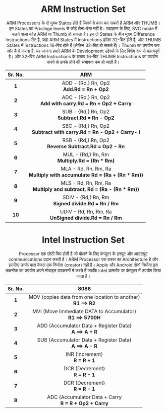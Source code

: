 
 <h1 align=center> ARM Instruction Set </h1>
 
 <p align=center> ARM Processors के दो मुख्य States होते हैं जिनमें वे काम कर सकते हैं ARM और THUMB। इन States का Privilege levels से कोई लेना-देना नहीं है। उदाहरण के लिए, SVC mode में चलने वाला कोड ARM या Thumb हो सकता है। इन दो States के बीच मुख्य Difference Instructions सेट है, जहां ARM States में Instructions हमेशा 32-बिट होते हैं, और THUMB States में Instructions 16-बिट होते हैं (लेकिन 32-बिट हो सकते हैं)। Thumb का उपयोग कब और कैसे करना है, यह जानना हमारे ARM के Development उद्देश्यों के लिए विशेष रूप से महत्वपूर्ण है। और 32-बिट ARM Instructions के बजाय 16-बिट THUMB Instructions का उपयोग करने से उनके होने की संभावना कम हो जाती है। </p>
  
|Sr. No.| ARM |
|:----:|:-----:|
|**1**| ADD - {Rd,} Rn, Op2 <br> **Add.Rd = Rn + Op2** |
|**2**| ADC - {Rd,} Rn, Op2 <br> **Add with carry.Rd = Rn + Op2 + Carry** |
|**3**| SUB - {Rd,} Rn, Op2 <br> **Subtract.Rd = Rn - Op2** |
|**4**| SBC - {Rd,} Rn, Op2 <br> **Subtract with carry.Rd = Rn - Op2 + Carry- l** |
|**5**| RSB - {Rd,} Rn, Op2 <br> **Reverse Subtract.Rd = Op2 - Rn** |
|**6**| MUL - {Rd,} Rn, Rm <br> **Multiply.Rd = (Rn * Rm)** |
|**7**| MLA - Rd, Rn, Rm, Ra <br> **Multiply with accumulate Rd = (Ra + (Rn * Rm))** |
|**8**| MLS - Rd, Rn, Rm, Ra <br> **Multiply and subtract, Rd = (Ra - (Rn * Rm))** |
|**9**| SDIV - {Rd,} Rn, Rm <br> **Signed divide.Rd = Rn / Rm** |
|**10**| UDIV - Rd, Rn, Rm, Ra <br> **UnSigned divide.Rd = Rn / Rm** |



 <h1 align=center> Intel Instruction Set </h1>
 
 <p align=center> Processor एक छोटी चिप होती है जो बोलने के लिए कंप्यूटर के इनपुट और आउटपुट communications प्रदान करती है। ARM Processor एक प्रकार का Architecture है और इसलिए उनके पास केवल एक निर्माता (creator) नहीं है। Apple और Android दोनों निर्माता इस तकनीक का उपयोग अपने मोबाइल उपकरणों में करते हैं जबकि Intel आमतौर पर कंप्यूटर में उपयोग किया जाता है। </p>


|Sr. No.| 8086 |
|:----:|:-----:|
|**1**| MOV (copies data from one location to another) <br> **R1 ==> R2** |
|**2**| MVI (Move Immediate DATA to Accumulator) <br> **R1 ==> 5700H** |
|**3**| ADD (Accumulator Data + Register Data) <br> **A ==> A + R** |
|**4**| SUB (Accumulator Data + Register Data) <br> **A ==> A - R** |
|**5**| INR (Increment) <br> **R = R + 1** |
|**6**| DCR (Decrement) <br> **R = R - 1** |
|**7**| DCR (Decrement) <br> **R = R - 1** |
|**8**| ADC (Accumulator Data + Carry <br> **R = R + Op2 + Carry** |

 
